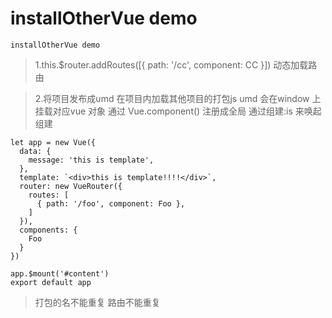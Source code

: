 # installOtherVue demo

````
installOtherVue demo
````
> 1.this.$router.addRoutes([{ path: '/cc', component: CC }])
动态加载路由

> 2.将项目发布成umd 
> 在项目内加载其他项目的打包js 
> umd 会在window 上挂载对应vue 对象
> 通过 Vue.component() 注册成全局
> 通过组建:is 来唤起组建
``````````````````````
let app = new Vue({
  data: {
    message: 'this is template',
  },
  template: `<div>this is template!!!!</div>`,
  router: new VueRouter({
    routes: [
      { path: '/foo', component: Foo },
    ]
  }),
  components: {
    Foo
  }
})

app.$mount('#content')
export default app
``````````````````````

> 打包的名不能重复
> 路由不能重复
